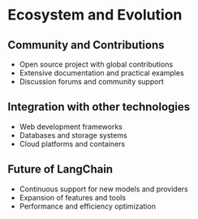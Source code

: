 # Ecosystem and Evolution

## Community and Contributions
- Open source project with global contributions
- Extensive documentation and practical examples
- Discussion forums and community support

## Integration with other technologies
- Web development frameworks
- Databases and storage systems
- Cloud platforms and containers

## Future of LangChain
- Continuous support for new models and providers
- Expansion of features and tools
- Performance and efficiency optimization
